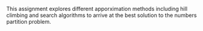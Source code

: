 This assignment explores different apporximation methods including hill climbing and search algorithms to arrive at the best solution to the numbers partition problem.
